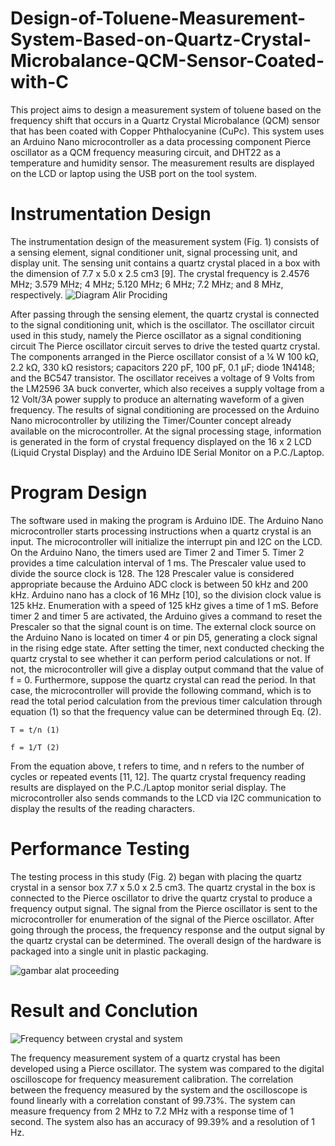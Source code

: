 # Design-of-Toluene-Measurement-System-Based-on-Quartz-Crystal-Microbalance-QCM-Sensor-Coated-with-C
This project aims to design a measurement system of  toluene based on the frequency shift that occurs in a Quartz Crystal Microbalance (QCM) sensor that has been coated with Copper Phthalocyanine (CuPc). This system uses an Arduino Nano microcontroller as a data processing component Pierce oscillator as a QCM frequency measuring circuit, and DHT22 as a temperature and humidity sensor. 
The measurement results are displayed on the LCD or laptop using the USB port on the tool system.
# Instrumentation Design
The instrumentation design of the measurement system (Fig. 1) consists of a sensing element, signal conditioner unit, signal processing unit, and display unit. The sensing unit contains a quartz crystal placed in a box with the dimension of 7.7 x 5.0 x 2.5 cm3 [9]. The crystal frequency is 2.4576 MHz; 3.579 MHz; 4 MHz; 5.120 MHz; 6 MHz; 7.2 MHz; and 8 MHz, respectively. 
![Diagram Alir Prociding](https://user-images.githubusercontent.com/110672446/183291057-3771bae8-1aba-423f-9279-e2e983b527e2.jpg)

After passing through the sensing element, the quartz crystal is connected to the signal conditioning unit, which is the oscillator. The oscillator circuit used in this study, namely the Pierce oscillator as a signal conditioning circuit The Pierce oscillator circuit serves to drive the tested quartz crystal. The components arranged in the Pierce oscillator consist of a ¼ W 100 kΩ, 2.2 kΩ, 330 kΩ resistors; capacitors 220 pF, 100 pF, 0.1 µF; diode 1N4148; and the BC547 transistor. The oscillator receives a voltage of 9 Volts from the LM2596 3A buck converter, which also receives a supply voltage from a 12 Volt/3A power supply to produce an alternating waveform of a given frequency. The results of signal conditioning are processed on the Arduino Nano microcontroller by utilizing the Timer/Counter concept already available on the microcontroller. At the signal processing stage, information is generated in the form of crystal frequency displayed on the 16 x 2 LCD (Liquid Crystal Display) and the Arduino IDE Serial Monitor on a P.C./Laptop.
# Program Design
The software used in making the program is Arduino IDE. The Arduino Nano microcontroller starts processing instructions when a quartz crystal is an input. The microcontroller will initialize the interrupt pin and I2C on the LCD. On the Arduino Nano, the timers used are Timer 2 and Timer 5. Timer 2 provides a time calculation interval of 1 ms. The Prescaler value used to divide the source clock is 128. The 128 Prescaler value is considered appropriate because the Arduino ADC clock is between 50 kHz and 200 kHz. Arduino nano has a clock of 16 MHz [10], so the division clock value is 125 kHz. Enumeration with a speed of 125 kHz gives a time of 1 mS. Before timer 2 and timer 5 are activated, the Arduino gives a command to reset the Prescaler so that the signal count is on time. The external clock source on the Arduino Nano is located on timer 4 or pin D5, generating a clock signal in the rising edge state. After setting the timer, next conducted checking the quartz crystal to see whether it can perform period calculations or not. If not, the microcontroller will give a display output command that the value of f = 0. Furthermore, suppose the quartz crystal can read the period. In that case, the microcontroller will provide the following command, which is to read the total period calculation from the previous timer calculation through equation (1) so that the frequency value can be determined through Eq. (2).
	
	T = t/n	(1)

	f = 1/T	(2)
From the equation above, t refers to time, and n refers to the number of cycles or repeated events [11, 12]. The quartz crystal frequency reading results are displayed on the P.C./Laptop monitor serial display. The microcontroller also sends commands to the LCD via I2C communication to display the results of the reading characters.
# Performance Testing
The testing process in this study (Fig. 2) began with placing the quartz crystal in a sensor box 7.7 x 5.0 x 2.5 cm3. The quartz crystal in the box is connected to the Pierce oscillator to drive the quartz crystal to produce a frequency output signal. The signal from the Pierce oscillator is sent to the microcontroller for enumeration of the signal of the Pierce oscillator. After going through the process, the frequency response and the output signal by the quartz crystal can be determined. The overall design of the hardware is packaged into a single unit in plastic packaging.

![gambar alat proceeding](https://user-images.githubusercontent.com/110672446/183291169-7b9da29d-916e-479b-94ac-8125204c18f5.png)
# Result and Conclution
![Frequency between crystal and system](https://user-images.githubusercontent.com/110672446/183291269-354c1556-a5c7-44ac-809f-e81b020ccc9d.jpg)

The frequency measurement system of a quartz crystal has been developed using a Pierce oscillator. The system was compared to the digital oscilloscope for frequency measurement calibration. The correlation between the frequency measured by the system and the oscilloscope is found linearly with a correlation constant of 99.73%. The system can measure frequency from 2 MHz to 7.2 MHz with a response time of 1 second. The system also has an accuracy of 99.39% and a resolution of 1 Hz.
